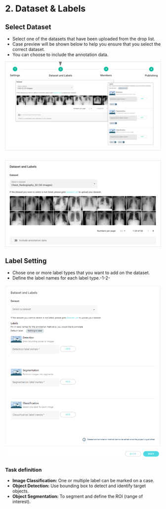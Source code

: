 # 2. Dataset & Labels

## Select Dataset

* Select one of the datasets that have been uploaded from the drop list.
* Case preview will be shown below to help you ensure that you select the correct dataset.
* You can choose to include the annotation data.

![](../../.gitbook/assets/con-3-1-2-1.png)

##

![](../../.gitbook/assets/con-3-1-2-2.png)

## Label Setting

* Chose one or more label types that you want to add on the dataset.
* Define the label names for each label type.-1-2-

![](../../.gitbook/assets/con-3-2-1-3-2.png)

### Task definition

* **Image Classification:** One or multiple label can be marked on a case.
* **Object Detection:** Use bounding box to detect and identify target objects.
* **Object Segmentation:** To segment and define the ROI (range of interest).
